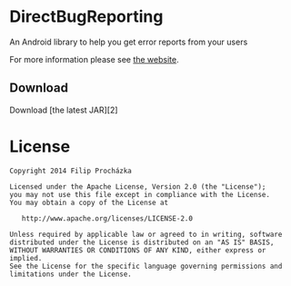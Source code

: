 DirectBugReporting
==================

An Android library to help you get error reports from your users

For more information please see [the website][1].


Download
--------

Download [the latest JAR][2]


License
=======

    Copyright 2014 Filip Procházka

    Licensed under the Apache License, Version 2.0 (the "License");
    you may not use this file except in compliance with the License.
    You may obtain a copy of the License at

       http://www.apache.org/licenses/LICENSE-2.0

    Unless required by applicable law or agreed to in writing, software
    distributed under the License is distributed on an "AS IS" BASIS,
    WITHOUT WARRANTIES OR CONDITIONS OF ANY KIND, either express or implied.
    See the License for the specific language governing permissions and
    limitations under the License.

 [1]: http://jacktech24.github.io/directbugreporting/
